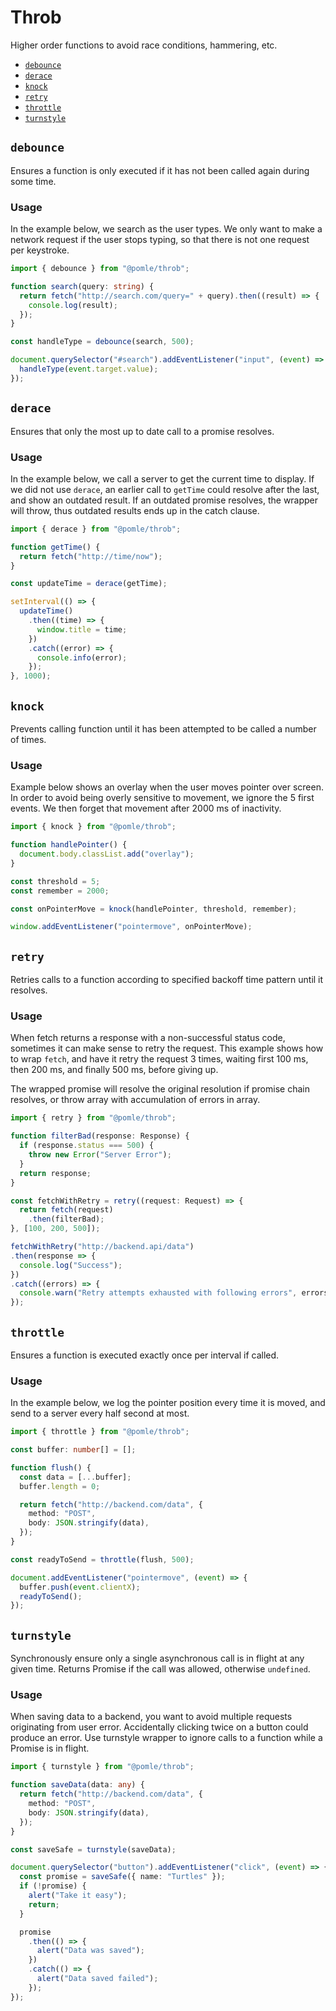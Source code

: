 # Throb

Higher order functions to avoid race conditions, hammering, etc.

- [`debounce`](#debounce)
- [`derace`](#derace)
- [`knock`](#knock)
- [`retry`](#retry)
- [`throttle`](#throttle)
- [`turnstyle`](#turnstyle)

## `debounce`

Ensures a function is only executed if it has not been called again during some time.

### Usage

In the example below, we search as the user types. We only want to make a network request if the user stops typing, so that there is not one request per keystroke.

```ts
import { debounce } from "@pomle/throb";

function search(query: string) {
  return fetch("http://search.com/query=" + query).then((result) => {
    console.log(result);
  });
}

const handleType = debounce(search, 500);

document.querySelector("#search").addEventListener("input", (event) => {
  handleType(event.target.value);
});
```

## `derace`

Ensures that only the most up to date call to a promise resolves.

### Usage

In the example below, we call a server to get the current time to display. If we did not use `derace`, an earlier call to `getTime` could resolve after the last, and show an outdated result. If an outdated promise resolves, the wrapper will throw, thus outdated results ends up in the catch clause.

```ts
import { derace } from "@pomle/throb";

function getTime() {
  return fetch("http://time/now");
}

const updateTime = derace(getTime);

setInterval(() => {
  updateTime()
    .then((time) => {
      window.title = time;
    })
    .catch((error) => {
      console.info(error);
    });
}, 1000);
```

## `knock`

Prevents calling function until it has been attempted to be called a number of times.

### Usage

Example below shows an overlay when the user moves pointer over screen. In order to avoid being overly sensitive to movement, we ignore the 5 first events. We then forget that movement after 2000 ms of inactivity.

```ts
import { knock } from "@pomle/throb";

function handlePointer() {
  document.body.classList.add("overlay");
}

const threshold = 5;
const remember = 2000;

const onPointerMove = knock(handlePointer, threshold, remember);

window.addEventListener("pointermove", onPointerMove);
```

## `retry`

Retries calls to a function according to specified backoff time pattern until it resolves.

### Usage

When fetch returns a response with a non-successful status code, sometimes it can make sense to retry the request. This example shows how to 
wrap `fetch`, and have it retry the request 3 times, waiting first 100 ms, then 200 ms, and finally 500 ms, before giving up.

The wrapped promise will resolve the original resolution if promise chain resolves, or throw array with accumulation of errors in array.

```ts
import { retry } from "@pomle/throb";

function filterBad(response: Response) {
  if (response.status === 500) {
    throw new Error("Server Error");
  }
  return response;
}

const fetchWithRetry = retry((request: Request) => {
  return fetch(request)
    .then(filterBad);
}, [100, 200, 500]);

fetchWithRetry("http://backend.api/data")
.then(response => {
  console.log("Success");
})
.catch((errors) => {
  console.warn("Retry attempts exhausted with following errors", errors);
});
```

## `throttle`

Ensures a function is executed exactly once per interval if called.

### Usage

In the example below, we log the pointer position every time it is moved, and send to a server every half second at most.

```ts
import { throttle } from "@pomle/throb";

const buffer: number[] = [];

function flush() {
  const data = [...buffer];
  buffer.length = 0;

  return fetch("http://backend.com/data", {
    method: "POST",
    body: JSON.stringify(data),
  });
}

const readyToSend = throttle(flush, 500);

document.addEventListener("pointermove", (event) => {
  buffer.push(event.clientX);
  readyToSend();
});
```

## `turnstyle`

Synchronously ensure only a single asynchronous call is in flight at any given time. Returns Promise if the call was allowed, otherwise `undefined`.

### Usage

When saving data to a backend, you want to avoid multiple requests originating from user error. Accidentally clicking twice on a button could produce an error. Use turnstyle wrapper to ignore calls to a function while a Promise is in flight.

```ts
import { turnstyle } from "@pomle/throb";

function saveData(data: any) {
  return fetch("http://backend.com/data", {
    method: "POST",
    body: JSON.stringify(data),
  });
}

const saveSafe = turnstyle(saveData);

document.querySelector("button").addEventListener("click", (event) => {
  const promise = saveSafe({ name: "Turtles" });
  if (!promise) {
    alert("Take it easy");
    return;
  }

  promise
    .then(() => {
      alert("Data was saved");
    })
    .catch(() => {
      alert("Data saved failed");
    });
});
```
